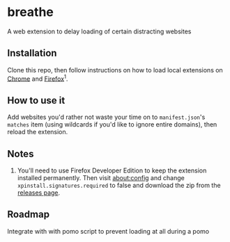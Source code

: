 # breathe

A web extension to delay loading of certain distracting websites

## Installation

Clone this repo, then follow instructions on how to load local extensions on [Chrome](https://developer.chrome.com/docs/extensions/mv2/getstarted/#manifest) and [Firefox](https://developer.mozilla.org/en-US/docs/Mozilla/Add-ons/WebExtensions/Your_first_WebExtension#installing)<sup>1</sup>.

## How to use it

Add websites you'd rather not waste your time on to `manifest.json`'s `matches` item (using wildcards if you'd like to ignore entire domains), then reload the extension.

## Notes

1. You'll need to use Firefox Developer Edition to keep the extension installed permanently. Then visit [about:config](about:config) and change `xpinstall.signatures.required` to false and download the zip from the [releases page](https://github.com/willlma/breathe/releases).

## Roadmap

Integrate with with pomo script to prevent loading at all during a pomo
